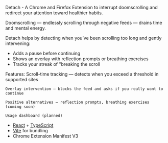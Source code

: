 Detach - A Chrome and Firefox Extension to interrupt doomscrolling and redirect your attention toward healthier habits.

Doomscrolling — endlessly scrolling through negative feeds — drains time and mental energy.

Detach helps by detecting when you’ve been scrolling too long and gently intervening:

- Adds a pause before continuing
- Shows an overlay with reflection prompts or breathing exercises
- Tracks your streak of "breaking the scroll

Features:
Scroll-time tracking — detects when you exceed a threshold in supported sites

    Overlay intervention — blocks the feed and asks if you really want to continue

    Positive alternatives — reflection prompts, breathing exercises (coming soon)

    Usage dashboard (planned)

- [React](https://react.dev/) + [TypeScript](https://www.typescriptlang.org/)
- [Vite](https://vitejs.dev/) for bundling
- Chrome Extension Manifest V3
